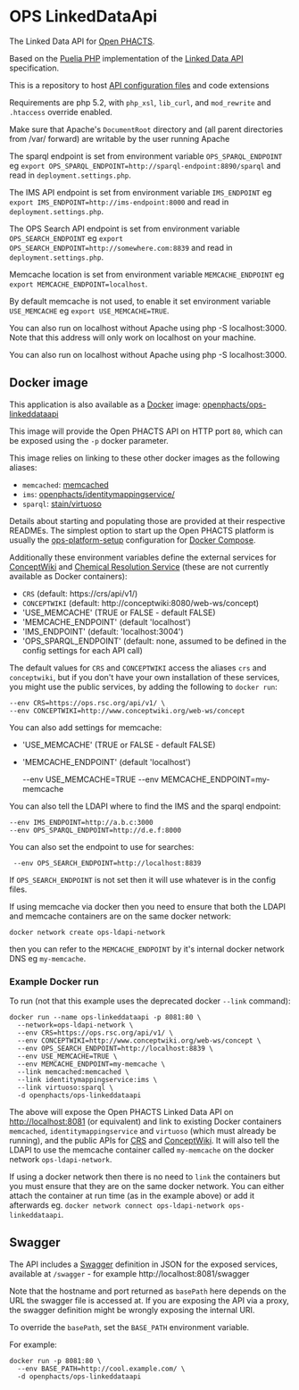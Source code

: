 # OPS LinkedDataApi

The Linked Data API for [Open PHACTS](http://www.openphacts.org/).

Based on the [Puelia PHP](https://code.google.com/p/puelia-php/) implementation
of the [Linked Data API](https://github.com/UKGovLD/linked-data-api/blob/wiki/Specification.md) specification.

This is a repository to host [API configuration files](api-config-files/)
 and code extensions

Requirements are php 5.2, with `php_xsl`, `lib_curl`, and `mod_rewrite` and `.htaccess` override enabled.

Make sure that Apache's `DocumentRoot` directory and (all parent directories from /var/ forward) are writable by the user running Apache

The sparql endpoint is set from environment variable `OPS_SPARQL_ENDPOINT` eg `export OPS_SPARQL_ENDPOINT=http://sparql-endpoint:8890/sparql` and read in `deployment.settings.php`.

The IMS API endpoint is set from environment variable `IMS_ENDPOINT` eg `export IMS_ENDPOINT=http://ims-endpoint:8000` and read in `deployment.settings.php`.

The OPS Search API endpoint is set from environment variable `OPS_SEARCH_ENDPOINT` eg `export OPS_SEARCH_ENDPOINT=http://somewhere.com:8839` and read in `deployment.settings.php`.

Memcache location is set from environment variable `MEMCACHE_ENDPOINT` eg `export MEMCACHE_ENDPOINT=localhost`.

By default memcache is not used, to enable it set environment variable `USE_MEMCACHE` eg `export USE_MEMCACHE=TRUE`.

You can also run on localhost without Apache using php -S localhost:3000. Note that this address will only work on localhost on your machine.

You can also run on localhost without Apache using php -S localhost:3000.

## Docker image

This application is also available as a [Docker](https://www.docker.com/) image:
[openphacts/ops-linkeddataapi](https://registry.hub.docker.com/u/openphacts/ops-linkeddataapi/)

This image will provide the Open PHACTS API on HTTP port `80`, which can be exposed
using the `-p` docker parameter.

This image relies on linking to these other docker images as the following aliases:

 * `memcached`: [memcached](https://hub.docker.com/_/memcached/)
 * `ims`: [openphacts/identitymappingservice/](https://hub.docker.com/r/openphacts/identitymappingservice/)
 * `sparql`: [stain/virtuoso](https://hub.docker.com/r/stain/virtuoso/)

Details about starting and populating those are provided at their respective READMEs.
The simplest option to start up the Open PHACTS platform is usually the
[ops-platform-setup](https://github.com/openphacts/ops-platform-setup/tree/master/docker) configuration for [Docker Compose](https://docs.docker.com/compose/).

Additionally these environment variables define the external services for
[ConceptWiki](http://conceptwiki.org/) and
[Chemical Resolution Service](https://ops.rsc.org/) (these are not
currently available as Docker containers):

 * `CRS` (default: https://crs/api/v1/)
 * `CONCEPTWIKI` (default: http://conceptwiki:8080/web-ws/concept)
 * 'USE_MEMCACHE' (TRUE or FALSE - default FALSE)
 * 'MEMCACHE_ENDPOINT' (default 'localhost')
 * 'IMS_ENDPOINT' (default: 'localhost:3004')
 * 'OPS_SPARQL_ENDPOINT' (default: none, assumed to be defined in the config settings for each API call)

The default values for `CRS` and `CONCEPTWIKI` access the aliases `crs` and `conceptwiki`, but
if you don't have your own installation of these services, you might use the
public services, by adding the following to `docker run`:

    --env CRS=https://ops.rsc.org/api/v1/ \
    --env CONCEPTWIKI=http://www.conceptwiki.org/web-ws/concept

You can also add settings for memcache:

 * 'USE_MEMCACHE' (TRUE or FALSE - default FALSE)
 * 'MEMCACHE_ENDPOINT' (default 'localhost')

    --env USE_MEMCACHE=TRUE
    --env MEMCACHE_ENDPOINT=my-memcache

You can also tell the LDAPI where to find the IMS and the sparql endpoint:

    --env IMS_ENDPOINT=http://a.b.c:3000
    --env OPS_SPARQL_ENDPOINT=http://d.e.f:8000
    
You can also set the endpoint to use for searches:

     --env OPS_SEARCH_ENDPOINT=http://localhost:8839
     
If `OPS_SEARCH_ENDPOINT` is not set then it will use whatever is in the config files.

If using memcache via docker then you need to ensure that both the LDAPI and memcache containers are on the same docker network:

  `docker network create ops-ldapi-network`

then you can refer to the `MEMCACHE_ENDPOINT` by it's internal docker network DNS eg `my-memcache`.

### Example Docker run

To run (not that this example uses the deprecated docker `--link` command):

    docker run --name ops-linkeddataapi -p 8081:80 \
      --network=ops-ldapi-network \
      --env CRS=https://ops.rsc.org/api/v1/ \
      --env CONCEPTWIKI=http://www.conceptwiki.org/web-ws/concept \
      --env OPS_SEARCH_ENDPOINT=http://localhost:8839 \
      --env USE_MEMCACHE=TRUE \
      --env MEMCACHE_ENDPOINT=my-memcache \
      --link memcached:memcached \
      --link identitymappingservice:ims \
      --link virtuoso:sparql \
      -d openphacts/ops-linkeddataapi

The above will expose the Open PHACTS Linked Data API on
[http://localhost:8081](http://localhost:8081) (or equivalent)
and link to existing Docker containers `memcached`, `identitymappingservice`
and `virtuoso` (which must already be running), and the
public APIs for [CRS](https://ops.rsc.org/) and
[ConceptWiki](http://www.conceptwiki.org/). It will also tell the LDAPI to use the memcache container called `my-memcache` on the docker network `ops-ldapi-network`.

If using a docker network then there is no need to `link` the containers but you must ensure that they are on the same docker network. You can either attach the container at run time (as in the example above) or add it afterwards eg. `docker network connect ops-ldapi-network ops-linkeddataapi`.

## Swagger

The API includes a [Swagger](http://swagger.io/) definition in JSON
for the exposed services, available at `/swagger` - for example
http://localhost:8081/swagger

Note that the hostname and port returned as `basePath` here
depends on the URL the swagger file is accessed at. If you are
exposing the API via a proxy, the swagger definition might be
wrongly exposing the internal URI.

To override the `basePath`, set the `BASE_PATH` environment variable.

For example:

    docker run -p 8081:80 \
      --env BASE_PATH=http://cool.example.com/ \
      -d openphacts/ops-linkeddataapi
